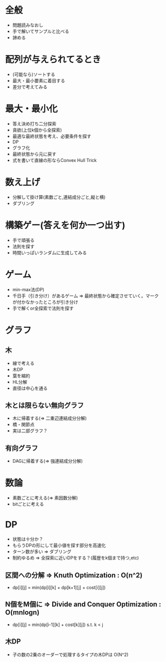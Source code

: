 # 全般

- 問題読みなおし
- 手で解いてサンプルと比べる
- 諦める

# 配列が与えられてるとき

- (可能なら)ソートする
- 最大・最小要素に着目する
- 差分で考えてみる

# 最大・最小化

- 答え決め打ち二分探索
- 貪欲(上位k個から全探索)
 - 最適な最終状態を考え、必要条件を探す
- DP
- グラフ化
- 最終状態から元に戻す
- 式を書いて直線の形ならConvex Hull Trick

# 数え上げ

- 分解して掛け算(素数ごと,連結成分ごと,縦と横)
- ダブリング

# 構築ゲー(答えを何か一つ出す)

- 手で頑張る
- 法則を探す
- 時間いっぱいランダムに生成してみる

# ゲーム

- min-max法(DP)
- 千日手（引き分け）があるゲーム => 最終状態から確定させていく。マークが付かなかったところが引き分け
- 手で解くor全探索で法則を探す


# グラフ

## 木

- 線で考える
- 木DP
- 葉を縮約
- HL分解
- 直径は中心を通る

## 木とは限らない無向グラフ

- 木に帰着する(=> 二重辺連結成分分解)
- 橋・関節点
- 実は二部グラフ？

## 有向グラフ

- DAGに帰着する(=> 強連結成分分解)

# 数論

- 素数ごとに考える(=> 素因数分解)
- bitごとに考える

# DP

- 状態は十分か？
- もらうDPの形にして最小値を探す部分を高速化
- ターン数が多い => ダブリング
- 制約ゆるめ => 全探索に近いDPをする？(履歴をk個まで持つ,etc)

## 区間への分解 => Knuth Optimization : O(n^2)

-  dp[i][j] = min(dp[i][k] + dp[k+1][j] + cost[i][j])

## N個をM個に => Divide and Conquer Optimization : O(mnlogn)

- dp[i][j] = min(dp[i-1][k] + cost[k][j])  s.t. k < j

## 木DP

- 子の数の2乗のオーダーで処理するタイプの木DPは O(N^2)


